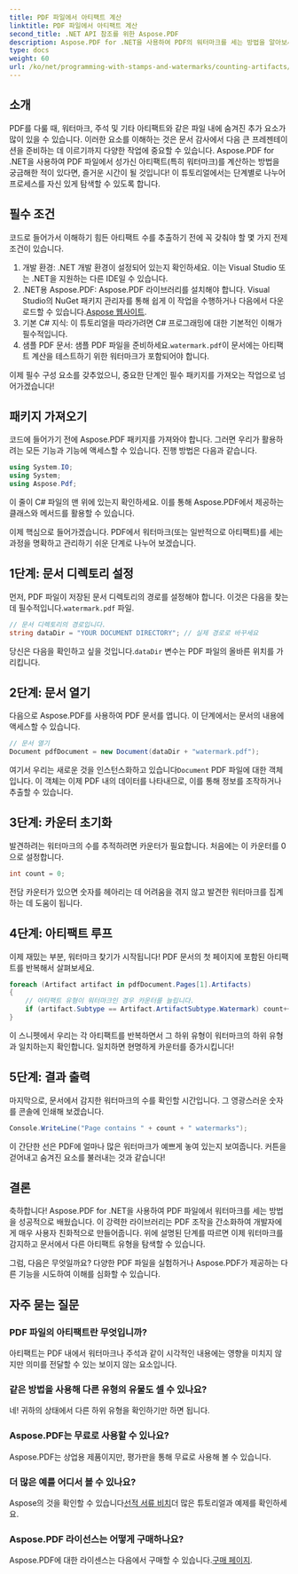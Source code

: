 ```yaml
---
title: PDF 파일에서 아티팩트 계산
linktitle: PDF 파일에서 아티팩트 계산
second_title: .NET API 참조를 위한 Aspose.PDF
description: Aspose.PDF for .NET을 사용하여 PDF의 워터마크를 세는 방법을 알아보세요. 사전 경험이 필요 없는 초보자를 위한 단계별 가이드입니다.
type: docs
weight: 60
url: /ko/net/programming-with-stamps-and-watermarks/counting-artifacts/
---
```

## 소개

PDF를 다룰 때, 워터마크, 주석 및 기타 아티팩트와 같은 파일 내에 숨겨진 추가 요소가 많이 있을 수 있습니다. 이러한 요소를 이해하는 것은 문서 감사에서 다음 큰 프레젠테이션을 준비하는 데 이르기까지 다양한 작업에 중요할 수 있습니다. Aspose.PDF for .NET을 사용하여 PDF 파일에서 성가신 아티팩트(특히 워터마크)를 계산하는 방법을 궁금해한 적이 있다면, 즐거운 시간이 될 것입니다! 이 튜토리얼에서는 단계별로 나누어 프로세스를 자신 있게 탐색할 수 있도록 합니다. 

## 필수 조건

코드로 들어가서 이해하기 힘든 아티팩트 수를 추출하기 전에 꼭 갖춰야 할 몇 가지 전제 조건이 있습니다.

1. 개발 환경: .NET 개발 환경이 설정되어 있는지 확인하세요. 이는 Visual Studio 또는 .NET을 지원하는 다른 IDE일 수 있습니다.
2. .NET용 Aspose.PDF: Aspose.PDF 라이브러리를 설치해야 합니다. Visual Studio의 NuGet 패키지 관리자를 통해 쉽게 이 작업을 수행하거나 다음에서 다운로드할 수 있습니다.[Aspose 웹사이트](https://releases.aspose.com/pdf/net/).
3. 기본 C# 지식: 이 튜토리얼을 따라가려면 C# 프로그래밍에 대한 기본적인 이해가 필수적입니다.
4.  샘플 PDF 문서: 샘플 PDF 파일을 준비하세요.`watermark.pdf`이 문서에는 아티팩트 계산을 테스트하기 위한 워터마크가 포함되어야 합니다.

이제 필수 구성 요소를 갖추었으니, 중요한 단계인 필수 패키지를 가져오는 작업으로 넘어가겠습니다!

## 패키지 가져오기

코드에 들어가기 전에 Aspose.PDF 패키지를 가져와야 합니다. 그러면 우리가 활용하려는 모든 기능과 기능에 액세스할 수 있습니다. 진행 방법은 다음과 같습니다.

```csharp
using System.IO;
using System;
using Aspose.Pdf;
```

이 줄이 C# 파일의 맨 위에 있는지 확인하세요. 이를 통해 Aspose.PDF에서 제공하는 클래스와 메서드를 활용할 수 있습니다. 

이제 핵심으로 들어가겠습니다. PDF에서 워터마크(또는 일반적으로 아티팩트)를 세는 과정을 명확하고 관리하기 쉬운 단계로 나누어 보겠습니다.

## 1단계: 문서 디렉토리 설정

 먼저, PDF 파일이 저장된 문서 디렉토리의 경로를 설정해야 합니다. 이것은 다음을 찾는 데 필수적입니다.`watermark.pdf` 파일.

```csharp
// 문서 디렉토리의 경로입니다.
string dataDir = "YOUR DOCUMENT DIRECTORY"; // 실제 경로로 바꾸세요
```

 당신은 다음을 확인하고 싶을 것입니다.`dataDir` 변수는 PDF 파일의 올바른 위치를 가리킵니다. 

## 2단계: 문서 열기

다음으로 Aspose.PDF를 사용하여 PDF 문서를 엽니다. 이 단계에서는 문서의 내용에 액세스할 수 있습니다.

```csharp
// 문서 열기
Document pdfDocument = new Document(dataDir + "watermark.pdf");
```

 여기서 우리는 새로운 것을 인스턴스화하고 있습니다`Document` PDF 파일에 대한 객체입니다. 이 객체는 이제 PDF 내의 데이터를 나타내므로, 이를 통해 정보를 조작하거나 추출할 수 있습니다.

## 3단계: 카운터 초기화

발견하려는 워터마크의 수를 추적하려면 카운터가 필요합니다. 처음에는 이 카운터를 0으로 설정합니다.

```csharp
int count = 0;
```

전담 카운터가 있으면 숫자를 헤아리는 데 어려움을 겪지 않고 발견한 워터마크를 집계하는 데 도움이 됩니다.

## 4단계: 아티팩트 루프

이제 재밌는 부분, 워터마크 찾기가 시작됩니다! PDF 문서의 첫 페이지에 포함된 아티팩트를 반복해서 살펴보세요.

```csharp
foreach (Artifact artifact in pdfDocument.Pages[1].Artifacts)
{
    // 아티팩트 유형이 워터마크인 경우 카운터를 늘립니다.
    if (artifact.Subtype == Artifact.ArtifactSubtype.Watermark) count++;
}
```

이 스니펫에서 우리는 각 아티팩트를 반복하면서 그 하위 유형이 워터마크의 하위 유형과 일치하는지 확인합니다. 일치하면 현명하게 카운터를 증가시킵니다!

## 5단계: 결과 출력

마지막으로, 문서에서 감지한 워터마크의 수를 확인할 시간입니다. 그 영광스러운 숫자를 콘솔에 인쇄해 보겠습니다.

```csharp
Console.WriteLine("Page contains " + count + " watermarks");
```

이 간단한 선은 PDF에 얼마나 많은 워터마크가 예쁘게 놓여 있는지 보여줍니다. 커튼을 걷어내고 숨겨진 요소를 불러내는 것과 같습니다!

## 결론 

축하합니다! Aspose.PDF for .NET을 사용하여 PDF 파일에서 워터마크를 세는 방법을 성공적으로 배웠습니다. 이 강력한 라이브러리는 PDF 조작을 간소화하여 개발자에게 매우 사용자 친화적으로 만들어줍니다. 위에 설명된 단계를 따르면 이제 워터마크를 감지하고 문서에서 다른 아티팩트 유형을 탐색할 수 있습니다.

그럼, 다음은 무엇일까요? 다양한 PDF 파일을 실험하거나 Aspose.PDF가 제공하는 다른 기능을 시도하여 이해를 심화할 수 있습니다. 

## 자주 묻는 질문

### PDF 파일의 아티팩트란 무엇입니까?  
아티팩트는 PDF 내에서 워터마크나 주석과 같이 시각적인 내용에는 영향을 미치지 않지만 의미를 전달할 수 있는 보이지 않는 요소입니다.

### 같은 방법을 사용해 다른 유형의 유물도 셀 수 있나요?  
네! 귀하의 상태에서 다른 하위 유형을 확인하기만 하면 됩니다.

### Aspose.PDF는 무료로 사용할 수 있나요?  
Aspose.PDF는 상업용 제품이지만, 평가판을 통해 무료로 사용해 볼 수 있습니다. 

### 더 많은 예를 어디서 볼 수 있나요?  
 Aspose의 것을 확인할 수 있습니다[선적 서류 비치](https://reference.aspose.com/pdf/net/)더 많은 튜토리얼과 예제를 확인하세요.

### Aspose.PDF 라이선스는 어떻게 구매하나요?  
 Aspose.PDF에 대한 라이센스는 다음에서 구매할 수 있습니다.[구매 페이지](https://purchase.aspose.com/buy).